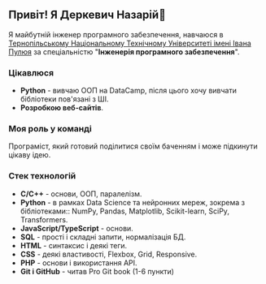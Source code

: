 ## Привіт! **Я Деркевич Назарій**👋
Я майбутній інженер програмного забезпечення, навчаюся в [Тернопільському Національному Технічному Університеті імені Івана Пулюя](https://tntu.edu.ua/?p=uk/main)
за спеціальністю "**Інженерія програмного забезпечення**". 

### Цікавлюся
- **Python** - вивчаю ООП на DataCamp, після цього хочу вивчати бібліотеки пов'язані з ШІ.
- **Розробкою веб-сайтів**.
### Моя роль у команді
Програміст, який готовий поділитися своїм баченням і може підкинути цікаву ідею.
### Стек технологій
- **С/С++** - основи, ООП, паралелізм.
- **Python** - в рамках Data Science та нейронних мереж, зокрема з бібліотеками:: NumPy, Pandas, Matplotlib, Scikit-learn, SciPy, Transformers.
- **JavaScript/TypeScript** - основи.
- **SQL** - прості і складні запити, нормалізація БД.
- **HTML** - синтаксис і деякі теги.
- **CSS** - деякі властивості, Flexbox, Grid, Responsive.
- **PHP** - основи і використання API.
- **Git і GitHub** - читав Pro Git book (1-6 пункти)

<!--
**Nazar-de-github/Nazar-de-github** is a ✨ _special_ ✨ repository because its `README.md` (this file) appears on your GitHub profile.

Here are some ideas to get you started:

- 🔭 I’m currently working on ...
- 🌱 I’m currently learning ...
- 👯 I’m looking to collaborate on ...
- 🤔 I’m looking for help with ...
- 💬 Ask me about ...
- 📫 How to reach me: ...
- 😄 Pronouns: ...
- ⚡ Fun fact: ...
-->
